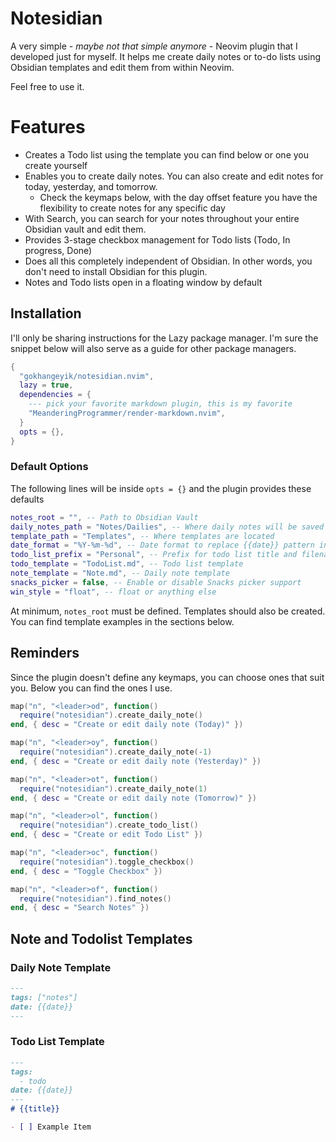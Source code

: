# Notesidian

A very simple - *maybe not that simple anymore* - Neovim plugin that I developed just for myself.
It helps me create daily notes or to-do lists using Obsidian templates and edit them from within Neovim.

Feel free to use it.

# Features
 - Creates a Todo list using the template you can find below or one you create yourself
 - Enables you to create daily notes. You can also create and edit notes for today, yesterday, and tomorrow.
   - Check the keymaps below, with the day offset feature you have the flexibility to create notes for any specific day
 - With Search, you can search for your notes throughout your entire Obsidian vault and edit them.
 - Provides 3-stage checkbox management for Todo lists (Todo, In progress, Done)
 - Does all this completely independent of Obsidian. In other words, you don't need to install Obsidian for this plugin.
 - Notes and Todo lists open in a floating window by default


## Installation
I'll only be sharing instructions for the Lazy package manager. I'm sure the snippet below will also serve as a guide for other package managers.

```lua
{
  "gokhangeyik/notesidian.nvim",
  lazy = true,
  dependencies = {
    --- pick your favorite markdown plugin, this is my favorite
    "MeanderingProgrammer/render-markdown.nvim",
  }
  opts = {},
}
```

### Default Options
The following lines will be inside `opts = {}` and the plugin provides these defaults

```lua
notes_root = "", -- Path to Obsidian Vault
daily_notes_path = "Notes/Dailies", -- Where daily notes will be saved
template_path = "Templates", -- Where templates are located
date_format = "%Y-%m-%d", -- Date format to replace {{date}} pattern in templates
todo_list_prefix = "Personal", -- Prefix for todo list title and filename, replaces {{title}} string
todo_template = "TodoList.md", -- Todo list template
note_template = "Note.md", -- Daily note template
snacks_picker = false, -- Enable or disable Snacks picker support
win_style = "float", -- float or anything else
```

At minimum, `notes_root` must be defined. Templates should also be created. You can find template examples in the sections below.

## Reminders

Since the plugin doesn't define any keymaps, you can choose ones that suit you. Below you can find the ones I use.

```lua
map("n", "<leader>od", function()
  require("notesidian").create_daily_note()
end, { desc = "Create or edit daily note (Today)" })

map("n", "<leader>oy", function()
  require("notesidian").create_daily_note(-1)
end, { desc = "Create or edit daily note (Yesterday)" })

map("n", "<leader>ot", function()
  require("notesidian").create_daily_note(1)
end, { desc = "Create or edit daily note (Tomorrow)" })

map("n", "<leader>ol", function()
  require("notesidian").create_todo_list()
end, { desc = "Create or edit Todo List" })

map("n", "<leader>oc", function()
  require("notesidian").toggle_checkbox()
end, { desc = "Toggle Checkbox" })

map("n", "<leader>of", function()
  require("notesidian").find_notes()
end, { desc = "Search Notes" })
```

## Note and Todolist Templates

### Daily Note Template
```markdown
---
tags: ["notes"]
date: {{date}}
---

```

### Todo List Template
```markdown
---
tags:
  - todo
date: {{date}}
---
# {{title}}

- [ ] Example Item
```
